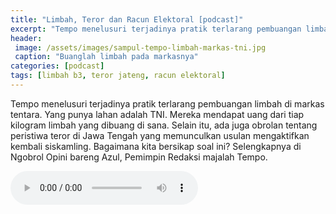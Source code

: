 ```yaml
---
title: "Limbah, Teror dan Racun Elektoral [podcast]"
excerpt: "Tempo menelusuri terjadinya pratik terlarang pembuangan limbah di markas tentara.  Yang punya lahan adalah TNI. Mereka mendapat uang dari tiap kilogram limbah yang dibuang di sana. Selain itu, ada juga obrolan tentang peristiwa teror di Jawa Tengah yang memunculkan usulan mengaktifkan kembali siskamling."
header:
 image: /assets/images/sampul-tempo-limbah-markas-tni.jpg
 caption: "Buanglah limbah pada markasnya"
categories: [podcast]
tags: [limbah b3, teror jateng, racun elektoral]
---
```

Tempo menelusuri terjadinya pratik terlarang pembuangan limbah di markas tentara.  Yang punya lahan adalah TNI. Mereka mendapat uang dari tiap kilogram limbah yang dibuang di sana.  Selain itu, ada juga obrolan tentang peristiwa teror di Jawa Tengah yang memunculkan usulan mengaktifkan kembali siskamling.  Bagaimana kita bersikap soal ini? Selengkapnya di Ngobrol Opini bareng Azul, Pemimpin Redaksi majalah Tempo.

<audio controls>
  <!--source src="horse.ogg" type="audio/ogg"-->
  <source src="/assets/podcasts/limbah-teror-dan-racun-tempo-podcast.mp3" type="audio/mpeg">
Your browser does not support the audio element.
</audio>
